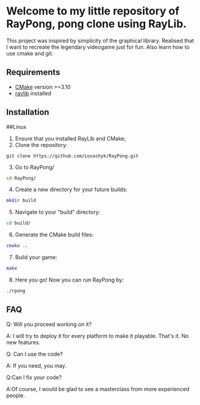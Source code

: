 # Welcome to my little repository of RayPong, pong clone using RayLib.
This project was inspired by simplicity of the graphical library. Realised that I want to recreate the legendary videogame just for fun. Also learn how to use cmake and git.

Requirements
--------

- [CMake](https://cmake.org/download/) version >=3.10
- [raylib](https://github.com/raysan5/raylib) installed

Installation
--------

##Linux

1. Ensure that you installed RayLib and CMake;
2. Clone the repository:
```
git clone https://github.com/Lovashyk/RayPong.git
```
3. Go to RayPong/
```bash
cd RayPong/
```
4. Create a new directory for your future builds:
```bash
mkdir build
```
5. Navigate to your "build" directory:
```bash
cd build/
```
6. Generate the CMake build files:
```bash
cmake ..
```
7. Build your game:
```bash
make
```
8. Here you go! Now you can run RayPong by:
```bash
./rpong
```

FAQ
-----

Q: Will you proceed working on it? 

A: I will try to deploy it for every platform to make it playable. That's it. No new features.

Q: Can I use the code?

A: If you need, you may.

Q:Can I fix your code?

A:Of course, I would be glad to see a masterclass from more experienced people.


